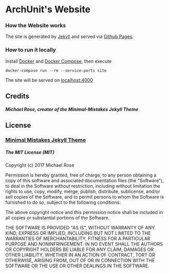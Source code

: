 # ArchUnit's Website

### How the Website works

The site is generated by [Jekyll](https://jekyllrb.com/) and served via [Github Pages](https://pages.github.com/).

### How to run it locally

Install [Docker](https://docs.docker.com/engine/installation/) and [Docker Compose](https://docs.docker.com/compose/install/),
then execute

```
docker-compose run --rm --service-ports site
```
The site will be served on [localhost:4000](http://localhost:4000)


## Credits

##### Michael Rose, creator of the Minimal-Mistakes Jekyll Theme

## License

### [Minimal Mistakes Jekyll Theme](https://mmistakes.github.io/minimal-mistakes/)

##### The MIT License (MIT)

Copyright (c) 2017 Michael Rose

Permission is hereby granted, free of charge, to any person obtaining a copy
of this software and associated documentation files (the "Software"), to deal
in the Software without restriction, including without limitation the rights
to use, copy, modify, merge, publish, distribute, sublicense, and/or sell
copies of the Software, and to permit persons to whom the Software is
furnished to do so, subject to the following conditions:

The above copyright notice and this permission notice shall be included in all
copies or substantial portions of the Software.

THE SOFTWARE IS PROVIDED "AS IS", WITHOUT WARRANTY OF ANY KIND, EXPRESS OR
IMPLIED, INCLUDING BUT NOT LIMITED TO THE WARRANTIES OF MERCHANTABILITY,
FITNESS FOR A PARTICULAR PURPOSE AND NONINFRINGEMENT. IN NO EVENT SHALL THE
AUTHORS OR COPYRIGHT HOLDERS BE LIABLE FOR ANY CLAIM, DAMAGES OR OTHER
LIABILITY, WHETHER IN AN ACTION OF CONTRACT, TORT OR OTHERWISE, ARISING FROM,
OUT OF OR IN CONNECTION WITH THE SOFTWARE OR THE USE OR OTHER DEALINGS IN THE
SOFTWARE.